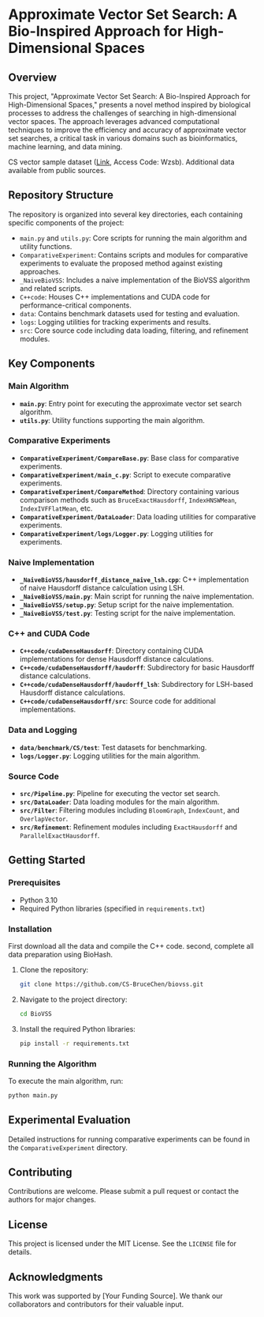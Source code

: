 # Approximate Vector Set Search: A Bio-Inspired Approach for High-Dimensional Spaces

## Overview

This project, "Approximate Vector Set Search: A Bio-Inspired Approach for High-Dimensional Spaces," presents a novel method inspired by biological processes to address the challenges of searching in high-dimensional vector spaces. The approach leverages advanced computational techniques to improve the efficiency and accuracy of approximate vector set searches, a critical task in various domains such as bioinformatics, machine learning, and data mining.

CS vector sample dataset ([Link](https://pan.quark.cn/s/eae45745d099), Access Code: Wzsb). Additional data available from public sources.

## Repository Structure

The repository is organized into several key directories, each containing specific components of the project:

- `main.py` and `utils.py`: Core scripts for running the main algorithm and utility functions.
- `ComparativeExperiment`: Contains scripts and modules for comparative experiments to evaluate the proposed method against existing approaches.
- `_NaiveBioVSS`: Includes a naive implementation of the BioVSS algorithm and related scripts.
- `C++code`: Houses C++ implementations and CUDA code for performance-critical components.
- `data`: Contains benchmark datasets used for testing and evaluation.
- `logs`: Logging utilities for tracking experiments and results.
- `src`: Core source code including data loading, filtering, and refinement modules.

## Key Components

### Main Algorithm
- **`main.py`**: Entry point for executing the approximate vector set search algorithm.
- **`utils.py`**: Utility functions supporting the main algorithm.

### Comparative Experiments
- **`ComparativeExperiment/CompareBase.py`**: Base class for comparative experiments.
- **`ComparativeExperiment/main_c.py`**: Script to execute comparative experiments.
- **`ComparativeExperiment/CompareMethod`**: Directory containing various comparison methods such as `BruceExactHausdorff`, `IndexHNSWMean`, `IndexIVFFlatMean`, etc.
- **`ComparativeExperiment/DataLoader`**: Data loading utilities for comparative experiments.
- **`ComparativeExperiment/logs/Logger.py`**: Logging utilities for experiments.

### Naive Implementation
- **`_NaiveBioVSS/hausdorff_distance_naive_lsh.cpp`**: C++ implementation of naive Hausdorff distance calculation using LSH.
- **`_NaiveBioVSS/main.py`**: Main script for running the naive implementation.
- **`_NaiveBioVSS/setup.py`**: Setup script for the naive implementation.
- **`_NaiveBioVSS/test.py`**: Testing script for the naive implementation.

### C++ and CUDA Code
- **`C++code/cudaDenseHausdorff`**: Directory containing CUDA implementations for dense Hausdorff distance calculations.
- **`C++code/cudaDenseHausdorff/haudorff`**: Subdirectory for basic Hausdorff distance calculations.
- **`C++code/cudaDenseHausdorff/haudorff_lsh`**: Subdirectory for LSH-based Hausdorff distance calculations.
- **`C++code/cudaDenseHausdorff/src`**: Source code for additional implementations.

### Data and Logging
- **`data/benchmark/CS/test`**: Test datasets for benchmarking.
- **`logs/Logger.py`**: Logging utilities for the main algorithm.

### Source Code
- **`src/Pipeline.py`**: Pipeline for executing the vector set search.
- **`src/DataLoader`**: Data loading modules for the main algorithm.
- **`src/Filter`**: Filtering modules including `BloomGraph`, `IndexCount`, and `OverlapVector`.
- **`src/Refinement`**: Refinement modules including `ExactHausdorff` and `ParallelExactHausdorff`.

## Getting Started

### Prerequisites
- Python 3.10
- Required Python libraries (specified in `requirements.txt`)

### Installation
First download all the data and compile the C++ code.
second, complete all data preparation using BioHash.
1. Clone the repository:
   ```bash
   git clone https://github.com/CS-BruceChen/biovss.git
   ```
2. Navigate to the project directory:
   ```bash
   cd BioVSS
   ```
3. Install the required Python libraries:
   ```bash
   pip install -r requirements.txt
   ```

### Running the Algorithm
To execute the main algorithm, run:
```bash
python main.py
```

## Experimental Evaluation
Detailed instructions for running comparative experiments can be found in the `ComparativeExperiment` directory. 

## Contributing
Contributions are welcome. Please submit a pull request or contact the authors for major changes.

## License
This project is licensed under the MIT License. See the `LICENSE` file for details.

## Acknowledgments
This work was supported by [Your Funding Source]. We thank our collaborators and contributors for their valuable input.
